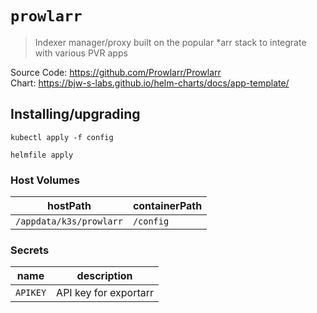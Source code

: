# `prowlarr`

> Indexer manager/proxy built on the popular \*arr stack to integrate with various PVR apps

Source Code: https://github.com/Prowlarr/Prowlarr  
Chart: https://bjw-s-labs.github.io/helm-charts/docs/app-template/

## Installing/upgrading

```shell
kubectl apply -f config

helmfile apply
```

### Host Volumes

| hostPath                | containerPath |
| ----------------------- | ------------- |
| `/appdata/k3s/prowlarr` | `/config`     |

### Secrets

| name     | description           |
| -------- | --------------------- |
| `APIKEY` | API key for exportarr |

